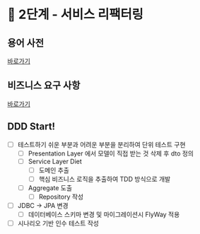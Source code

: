 # 🚀 2단계 - 서비스 리팩터링

## 용어 사전

[바로가기](../README.md)

## 비즈니스 요구 사항

[바로가기](step1.md)

## DDD Start!

- [ ] 테스트하기 쉬운 부분과 어려운 부분을 분리하여 단위 테스트 구현
  - [ ] Presentation Layer 에서 모델이 직접 받는 것 삭제 후 dto 정의
  - [ ] Service Layer Diet
    - [ ] 도메인 추출
    - [ ] 핵심 비즈니스 로직을 추출하여 TDD 방식으로 개발
  - [ ] Aggregate 도출
    - [ ] Repository 작성
- [ ] JDBC -> JPA 변경
  - [ ] 데이터베이스 스키마 변경 및 마이그레이션시 FlyWay 적용
- [ ] 시나리오 기반 인수 테스트 작성
